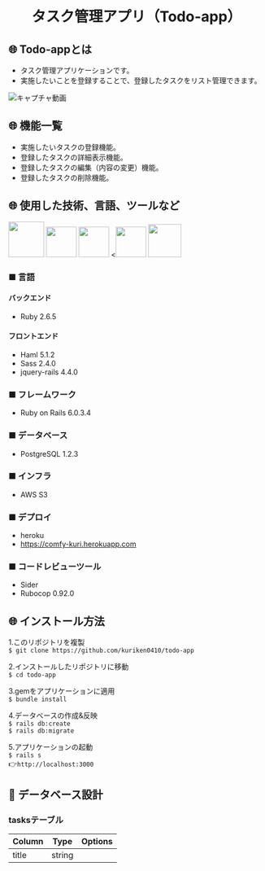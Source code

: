<h1 align="center">タスク管理アプリ（Todo-app）</h1>

## :globe_with_meridians: Todo-appとは
- タスク管理アプリケーションです。
- 実施したいことを登録することで、登録したタスクをリスト管理できます。

![キャプチャ動画](https://i.gyazo.com/e694393c1e8bc3587e10a13e8ebf5155.gif)

## :globe_with_meridians: 機能一覧
- 実施したいタスクの登録機能。
- 登録したタスクの詳細表示機能。
- 登録したタスクの編集（内容の変更）機能。
- 登録したタスクの削除機能。

## :globe_with_meridians: 使用した技術、言語、ツールなど
<a><img src="https://user-images.githubusercontent.com/39142850/71774533-1ddf1780-2fb4-11ea-8560-753bed352838.png" width="70px;" /></a> <!-- rubyのロゴ -->
<a><img src="https://user-images.githubusercontent.com/39142850/71774548-731b2900-2fb4-11ea-99ba-565546c5acb4.png" height="60px;" /></a> <!-- RubyOnRailsのロゴ -->
<a><img src="https://user-images.githubusercontent.com/39142850/71774618-b32edb80-2fb5-11ea-9050-d5929a49e9a5.png" height="60px;" /></a> <!-- Hamlのロゴ -->
<a><<img src="https://user-images.githubusercontent.com/39142850/71774644-115bbe80-2fb6-11ea-822c-568eabde5228.png" height="60px" /></a> <!-- Scssのロゴ -->
<a><img src="https://user-images.githubusercontent.com/39142850/71774768-d064a980-2fb7-11ea-88ad-4562c59470ae.png" height="65px;" /></a> <!-- jQueryのロゴ -->
### ■ 言語

#### バックエンド
* Ruby 2.6.5

#### フロントエンド
* Haml 5.1.2
* Sass 2.4.0
* jquery-rails 4.4.0

### ■ フレームワーク
* Ruby on Rails 6.0.3.4

### ■ データベース
* PostgreSQL 1.2.3

### ■ インフラ
* AWS S3

### ■ デプロイ
* heroku
* https://comfy-kuri.herokuapp.com

### ■ コードレビューツール
* Sider
* Rubocop 0.92.0

## :globe_with_meridians: インストール方法
1.このリポジトリを複製<br>
`$ git clone https://github.com/kuriken0410/todo-app`

2.インストールしたリポジトリに移動<br>
`$ cd todo-app`

3.gemをアプリケーションに適用<br>
`$ bundle install`<br>

4.データベースの作成&反映<br>
`$ rails db:create`<br>
`$ rails db:migrate`<br>

5.アプリケーションの起動<br>
`$ rails s`<br>
:point_right:`http://localhost:3000`

## :page_facing_up: データベース設計
### tasksテーブル
|Column|Type|Options|
|------|----|-------|
|title|string||

